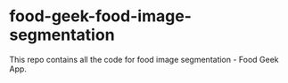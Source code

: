 # food-geek-food-image-segmentation
 This repo contains all the code for food image segmentation - Food Geek App.
